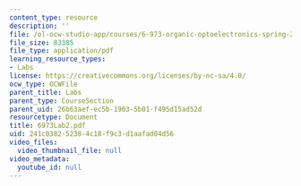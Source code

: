 ```yaml
---
content_type: resource
description: ''
file: /ol-ocw-studio-app/courses/6-973-organic-optoelectronics-spring-2003/241c038252384c18f9c3d1aafad04d56_6973Lab2.pdf
file_size: 83385
file_type: application/pdf
learning_resource_types:
- Labs
license: https://creativecommons.org/licenses/by-nc-sa/4.0/
ocw_type: OCWFile
parent_title: Labs
parent_type: CourseSection
parent_uid: 26b63aef-ec5b-1903-5b01-f495d15ad52d
resourcetype: Document
title: 6973Lab2.pdf
uid: 241c0382-5238-4c18-f9c3-d1aafad04d56
video_files:
  video_thumbnail_file: null
video_metadata:
  youtube_id: null
---
```

